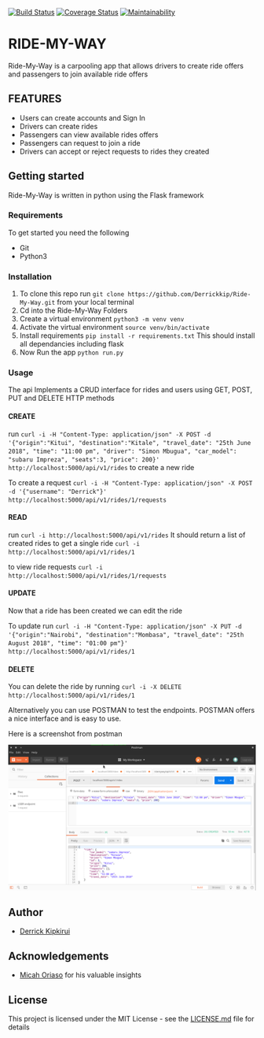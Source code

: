 [![Build Status](https://travis-ci.org/Derrickkip/Ride-My-Way.svg?branch=develop)](https://travis-ci.org/Derrickkip/Ride-My-Way) [![Coverage Status](https://coveralls.io/repos/github/Derrickkip/Ride-My-Way/badge.svg?branch=develop)](https://coveralls.io/github/Derrickkip/Ride-My-Way?branch=develop) [![Maintainability](https://api.codeclimate.com/v1/badges/b3f10d58926db9638e30/maintainability)](https://codeclimate.com/github/Derrickkip/Ride-My-Way/maintainability)

# RIDE-MY-WAY
 Ride-My-Way is a carpooling app that allows drivers to create ride offers and passengers to join available ride offers
 
## FEATURES
* Users can create accounts and Sign In
* Drivers can create rides
* Passengers can view available rides offers
* Passengers can request to join a ride
* Drivers can accept or reject requests to rides they created

## Getting started
 Ride-My-Way is written in python using the Flask framework
### Requirements
To get started you need the following
 * Git
 * Python3

### Installation
1. To clone this repo run ``git clone https://github.com/Derrickkip/Ride-My-Way.git`` from your local terminal
2. Cd into the Ride-My-Way Folders
3. Create a virtual environment `python3 -m venv venv`
4. Activate the virtual environment `source venv/bin/activate`
5. Install requirements `pip install -r requirements.txt` This should install all dependancies including flask
5. Now Run the app `python run.py`

### Usage
The api Implements a CRUD interface for rides and users using GET, POST, PUT and DELETE HTTP methods

#### CREATE
run `curl -i -H "Content-Type: application/json" -X POST -d '{"origin":"Kitui", "destination":"Kitale", "travel_date": "25th June 2018", "time": "11:00 pm", "driver": "Simon Mbugua", "car_model": "subaru Impreza", "seats":3, "price": 200}' http://localhost:5000/api/v1/rides` to create a new ride

To create a request `curl -i -H "Content-Type: application/json" -X POST -d '{"username": "Derrick"}' http://localhost:5000/api/v1/rides/1/requests`

#### READ
run `curl -i http://localhost:5000/api/v1/rides` It should return a list of created rides
to get a single ride `curl -i http://localhost:5000/api/v1/rides/1`

to view ride requests `curl -i http://localhost:5000/api/v1/rides/1/requests`

#### UPDATE
Now that a ride has been created we can edit the ride

To update run `curl -i -H "Content-Type: application/json" -X PUT -d '{"origin":"Nairobi", "destination":"Mombasa", "travel_date": "25th August 2018", "time": "01:00 pm"}' http://localhost:5000/api/v1/rides/1`

#### DELETE
You can delete the ride by running `curl -i -X DELETE http://localhost:5000/api/v1/rides/1` 

Alternatively you can use POSTMAN to test the endpoints. POSTMAN offers a nice interface and is easy to use.

Here is a screenshot from postman

![Alt postman](/screenshots/postman.png)




## Author
* [Derrick Kipkirui](https://github.com/Derrickkip)

## Acknowledgements
* [Micah Oriaso](https://github.com/micahoriaso)  for his valuable insights


## License
This project is licensed under the MIT License - see the [LICENSE.md](LICENSE) file for details
